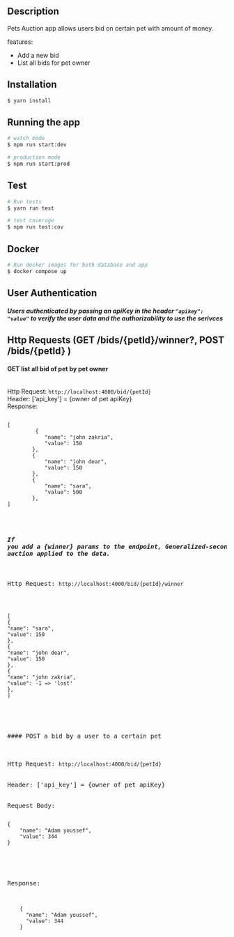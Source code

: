 ## Description

Pets Auction app allows users bid on certain pet with amount of money.

features:

- Add a new bid
- List all bids for pet owner

## Installation

```bash
$ yarn install
```

## Running the app

```bash
# watch mode
$ npm run start:dev

# production mode
$ npm run start:prod
```

## Test

```bash
# Run tests
$ yarn run test

# test coverage
$ npm run test:cov
```

## Docker

```bash
# Run docker images for both database and app
$ docker compose up
```

## User Authentication

##### Users authenticated by passing an apiKey in the header `"apikey": "value"` to verify the user data and the authorizability to use the serivces

## Http Requests (GET /bids/{petId}/winner?, POST /bids/{petId} )

#### GET list all bid of pet by pet owner

<br>
Http Request: <code>http://localhost:4000/bid/{petId}</code>
<br>
Header: ['api_key'] = {owner of pet apiKey}
<br>
Response:
<pre>
<code>
[
         {
            "name": "john zakria",
            "value": 150
        },
        {
            "name": "john dear",
            "value": 150
        },
        {
            "name": "sara",
            "value": 500
        },
]
</code>
<pre>

##### If you add a {winner} params to the endpoint, Generalized-second-price auction applied to the data.

Http Request: <code>http://localhost:4000/bid/{petId}/winner</code>
<br>

<pre>
<code>[
{
"name": "sara",
"value": 150
},
{
"name": "john dear",
"value": 150
},
{
"name": "john zakria",
"value": -1 => 'lost'
},
]
</code>
<pre>

<br>
#### POST a bid by a user to a certain pet

<br>
Http Request: <code>http://localhost:4000/bid/{petId}</code>
<br>
Header: ['api_key'] = {owner of pet apiKey}
<br>
Request Body:
<pre>
<code>
{
    "name": "Adam youssef",
    "value": 344
}
</code>
<pre>

<br>
Response:

<pre>
<code>
    {
      "name": "Adam youssef",
      "value": 344
    }
</code>
</pre>
